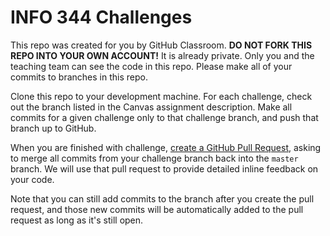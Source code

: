 # INFO 344 Challenges

This repo was created for you by GitHub Classroom. **DO NOT FORK THIS REPO INTO YOUR OWN ACCOUNT!** It is already private. Only you and the teaching team can see the code in this repo. Please make all of your commits to branches in this repo.

Clone this repo to your development machine. For each challenge, check out the branch listed in the Canvas assignment description. Make all commits for a given challenge only to that challenge branch, and push that branch up to GitHub. 

When you are finished with challenge, [create a GitHub Pull Request](https://help.github.com/articles/creating-a-pull-request/), asking to merge all commits from your challenge branch back into the `master` branch. We will use that pull request to provide detailed inline feedback on your code.

Note that you can still add commits to the branch after you create the pull request, and those new commits will be automatically added to the pull request as long as it's still open.
